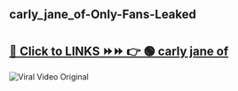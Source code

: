 
 ## carly_jane_of-Only-Fans-Leaked

# <h2><a href="https://clipsfans.com/carly_jane_of&ref=git">🔗 Click to LINKS ⏩⏩ 👉 🟢 carly jane of </a></h2>

<a href="https://clipsfans.com/carly_jane_of&ref=git" rel="nofollow" data-target="animated-image.originalLink"><img src="https://i.ibb.co.com/xMMVF88/686577567.gif" alt="Viral Video Original" style="max-width: 100%; display: inline-block;" data-target="animated-image.originalImage"></a>
